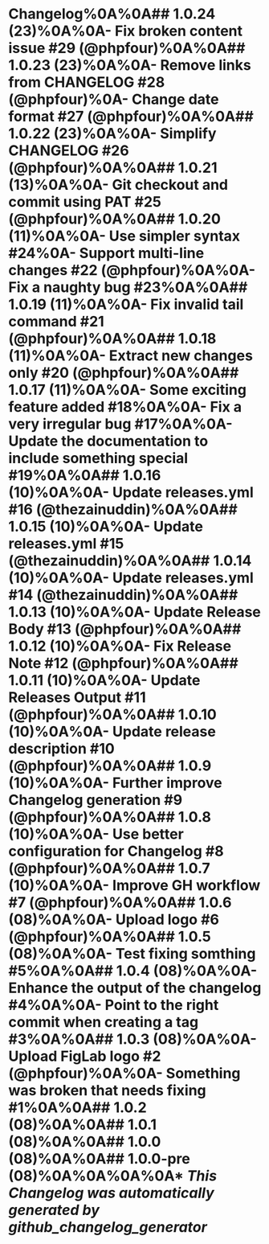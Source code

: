 # Changelog%0A%0A## 1.0.24 (23)%0A%0A- Fix broken content issue \#29 (@phpfour)%0A%0A## 1.0.23 (23)%0A%0A- Remove links from CHANGELOG \#28 (@phpfour)%0A- Change date format \#27 (@phpfour)%0A%0A## 1.0.22 (23)%0A%0A- Simplify CHANGELOG \#26 (@phpfour)%0A%0A## 1.0.21 (13)%0A%0A- Git checkout and commit using PAT \#25 (@phpfour)%0A%0A## 1.0.20 (11)%0A%0A- Use simpler syntax \#24%0A- Support multi-line changes \#22 (@phpfour)%0A%0A- Fix a naughty bug \#23%0A%0A## 1.0.19 (11)%0A%0A- Fix invalid tail command \#21 (@phpfour)%0A%0A## 1.0.18 (11)%0A%0A- Extract new changes only \#20 (@phpfour)%0A%0A## 1.0.17 (11)%0A%0A- Some exciting feature added \#18%0A%0A- Fix a very irregular bug \#17%0A%0A- Update the documentation to include something special \#19%0A%0A## 1.0.16 (10)%0A%0A- Update releases.yml \#16 (@thezainuddin)%0A%0A## 1.0.15 (10)%0A%0A- Update releases.yml \#15 (@thezainuddin)%0A%0A## 1.0.14 (10)%0A%0A- Update releases.yml \#14 (@thezainuddin)%0A%0A## 1.0.13 (10)%0A%0A- Update Release Body \#13 (@phpfour)%0A%0A## 1.0.12 (10)%0A%0A- Fix Release Note \#12 (@phpfour)%0A%0A## 1.0.11 (10)%0A%0A- Update Releases Output \#11 (@phpfour)%0A%0A## 1.0.10 (10)%0A%0A- Update release description \#10 (@phpfour)%0A%0A## 1.0.9 (10)%0A%0A- Further improve Changelog generation \#9 (@phpfour)%0A%0A## 1.0.8 (10)%0A%0A- Use better configuration for Changelog \#8 (@phpfour)%0A%0A## 1.0.7 (10)%0A%0A- Improve GH workflow \#7 (@phpfour)%0A%0A## 1.0.6 (08)%0A%0A- Upload logo \#6 (@phpfour)%0A%0A## 1.0.5 (08)%0A%0A- Test fixing somthing \#5%0A%0A## 1.0.4 (08)%0A%0A- Enhance the output of the changelog \#4%0A%0A- Point to the right commit when creating a tag \#3%0A%0A## 1.0.3 (08)%0A%0A- Upload FigLab logo \#2 (@phpfour)%0A%0A- Something was broken that needs fixing \#1%0A%0A## 1.0.2 (08)%0A%0A## 1.0.1 (08)%0A%0A## 1.0.0 (08)%0A%0A## 1.0.0-pre (08)%0A%0A%0A%0A\* *This Changelog was automatically generated by github_changelog_generator*
